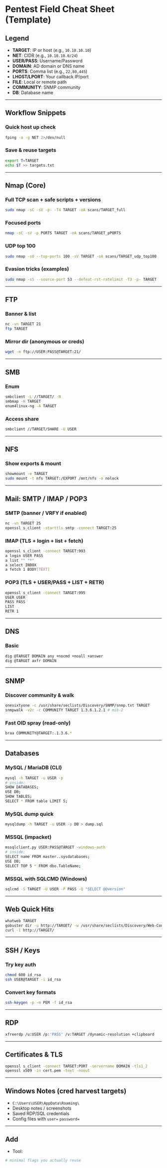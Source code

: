 # Pentest Field Cheat Sheet (Template)

## Legend

- **TARGET**: IP or host (e.g., `10.10.10.10`)
- **NET**: CIDR (e.g., `10.10.10.0/24`)
- **USER/PASS**: Username/Password
- **DOMAIN**: AD domain or DNS name
- **PORTS**: Comma list (e.g., `22,80,445`)
- **LHOST/LPORT**: Your callback IP/port
- **FILE**: Local or remote path
- **COMMUNITY**: SNMP community
- **DB**: Database name

---

## Workflow Snippets
### Quick host up check
```bash
fping -a -g NET 2>/dev/null
```
### Save & reuse targets
```bash
export T=TARGET
echo $T >> targets.txt
```

---

## Nmap (Core)
### Full TCP scan + safe scripts + versions
```bash
sudo nmap -sC -sV -p- -T4 TARGET -oA scans/TARGET_full
```
### Focused ports
```bash
nmap -sC -sV -p PORTS TARGET -oA scans/TARGET_pPORTS
```
### UDP top 100
```bash
sudo nmap -sU --top-ports 100 -sV TARGET -oA scans/TARGET_udp_top100
```
### Evasion tricks (examples)
```bash
sudo nmap -sS --source-port 53 --defeat-rst-ratelimit -T3 -p- TARGET
```

---

## FTP
### Banner & list
```bash
nc -vn TARGET 21
ftp TARGET
```
### Mirror dir (anonymous or creds)
```bash
wget -m ftp://USER:PASS@TARGET:21/
```

---

## SMB
### Enum
```bash
smbclient -L //TARGET/ -N
smbmap -H TARGET
enum4linux-ng -A TARGET
```
### Access share
```bash
smbclient //TARGET/SHARE -U USER
```

---

## NFS
### Show exports & mount
```bash
showmount -e TARGET
sudo mount -t nfs TARGET:/EXPORT /mnt/nfs -o nolock
```

---

## Mail: SMTP / IMAP / POP3
### SMTP (banner / VRFY if enabled)
```bash
nc -vn TARGET 25
openssl s_client -starttls smtp -connect TARGET:25
```
### IMAP (TLS + login + list + fetch)
```bash
openssl s_client -connect TARGET:993
a login USER PASS
a list "" "*"
a select INBOX
a fetch 1 BODY[TEXT]
```
### POP3 (TLS + USER/PASS + LIST + RETR)
```bash
openssl s_client -connect TARGET:995
USER USER
PASS PASS
LIST
RETR 1
```

---

## DNS
### Basic
```bash
dig @TARGET DOMAIN any +nocmd +noall +answer
dig @TARGET axfr DOMAIN
```

---

## SNMP
### Discover community & walk
```bash
onesixtyone -c /usr/share/seclists/Discovery/SNMP/snmp.txt TARGET
snmpwalk -v2c -c COMMUNITY TARGET 1.3.6.1.2.1 # mib-2
```
### Fast OID spray (read-only)
```bash
braa COMMUNITY@TARGET:.1.3.6.*
```

---

## Databases
### MySQL / MariaDB (CLI)
```bash
mysql -h TARGET -u USER -p
# inside:
SHOW DATABASES;
USE DB;
SHOW TABLES;
SELECT * FROM table LIMIT 5;
```
### MySQL dump quick
```bash
mysqldump -h TARGET -u USER -p DB > dump.sql
```
### MSSQL (impacket)
```bash
mssqlclient.py USER:PASS@TARGET -windows-auth
# inside:
SELECT name FROM master..sysdatabases;
USE DB;
SELECT TOP 5 * FROM dbo.TableName;
```
### MSSQL with SQLCMD (Windows)
```bash
sqlcmd -S TARGET -U USER -P PASS -Q "SELECT @@version"
```

---

## Web Quick Hits
```bash
whatweb TARGET
gobuster dir -u http://TARGET/ -w /usr/share/seclists/Discovery/Web-Content/raft-medium-directories.txt -k
curl -I http://TARGET/
```

---

## SSH / Keys
### Try key auth
```bash
chmod 600 id_rsa
ssh USER@TARGET -i id_rsa
```
### Convert key formats
```bash
ssh-keygen -p -m PEM -f id_rsa
```

---

## RDP
```bash
xfreerdp /u:USER /p:'PASS' /v:TARGET /dynamic-resolution +clipboard
```

---

## Certificates & TLS
```bash
openssl s_client -connect TARGET:PORT -servername DOMAIN -tls1_2
openssl x509 -in cert.pem -text -noout
```

---

## Windows Notes (cred harvest targets)
- `C:\Users\USER\AppData\Roaming\`
- Desktop notes / screenshots
- Saved RDP/SQL credentials
- Config files with `user=` `password=`

---

## Add
- Tool:
```bash
# minimal flags you actually reuse
```
